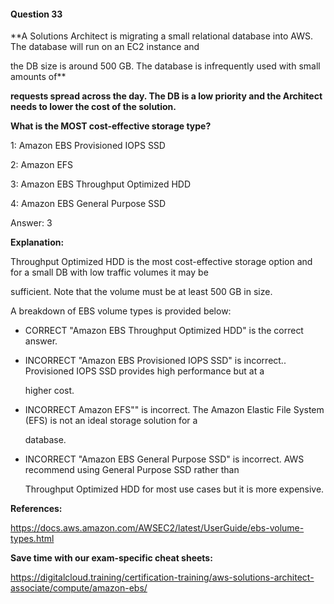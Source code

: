 #### Question  33


**A Solutions Architect is migrating a small relational database into AWS. The database will run on an EC2 instance and

the DB size is around 500 GB. The database is infrequently used with small amounts of**


**requests spread across the day. The DB is a low priority and the Architect needs to lower the cost of the solution.**


**What is the MOST cost-effective storage type?**


1: Amazon EBS Provisioned IOPS SSD


2: Amazon EFS


3: Amazon EBS Throughput Optimized HDD


4: Amazon EBS General Purpose SSD


Answer: 3


**Explanation:**


Throughput Optimized HDD is the most cost-effective storage option and for a small DB with low traffic volumes it may be

sufficient. Note that the volume must be at least 500 GB in size.


A breakdown of EBS volume types is provided below:


- CORRECT "Amazon EBS Throughput Optimized HDD" is the correct answer.


- INCORRECT "Amazon EBS Provisioned IOPS SSD" is incorrect.. Provisioned IOPS SSD provides high performance but at a

  higher cost.


- INCORRECT Amazon EFS"" is incorrect. The Amazon Elastic File System (EFS) is not an ideal storage solution for a

  database.


- INCORRECT "Amazon EBS General Purpose SSD" is incorrect. AWS recommend using General Purpose SSD rather than

  Throughput Optimized HDD for most use cases but it is more expensive.


**References:**


https://docs.aws.amazon.com/AWSEC2/latest/UserGuide/ebs-volume-types.html


**Save time with our exam-specific cheat sheets:**


https://digitalcloud.training/certification-training/aws-solutions-architect-associate/compute/amazon-ebs/

